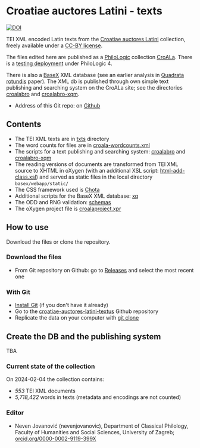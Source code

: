 # Croatiae auctores Latini - texts #

[![DOI](https://zenodo.org/badge/36577371.svg)](https://zenodo.org/badge/latestdoi/36577371)

TEI XML encoded Latin texts from the [Croatiae auctores Latini](https://croala.ffzg.unizg.hr) collection, freely available under a [CC-BY license](LICENSE.md).

The files edited here are published as a [PhiloLogic](https://sites.google.com/site/philologic3/) collection [CroALa](croala.ffzg.unizg.hr). There is a [testing deployment](http://solr.ffzg.hr/philo4/croala0/) under PhiloLogic 4. 

There is also a [BaseX](https://basex.org/) XML database (see an earlier analysis in [Quadrata rotundis](http://solr.ffzg.hr/dokuwiki/doku.php/z:crotyr-quadrata) paper). The XML db is published through own simple text publishing and searching system on the CroALa site; see the directories [croalabro](/scripts/croalabro) and [croalabro-xqm](/scripts/croalabro-xqm).

* Address of this Git repo: on [Github](https://github.com/nevenjovanovic/croatiae-auctores-latini-textus)

## Contents ##

* The TEI XML texts are in [txts](/txts) directory
* The word counts for files are in [croala-wordcounts.xml](croala-wordcounts.xml)
* The scripts for a text publishing and searching system: [croalabro](/scripts/croalabro) and [croalabro-xqm](/scripts/croalabro-xqm)
* The reading versions of documents are transformed from TEI XML source to XHTML in oXygen (with an additional XSL script: [html-add-class.xsl](scripts/xsl/html-add-class.xsl)) and served as static files in the local directory `basex/webapp/static/`
* The CSS framework used is [Chota](https://jenil.github.io/chota/)
* Additional scripts for the BaseX XML database: [xq](/scripts/xq)
* The ODD and RNG validation: [schemas](/schemas)
* The oXygen project file is [croalaproject.xpr](croalaproject.xpr)

## How to use ##

Download the files or clone the repository.

### Download the files ###

* From Git repository on Github: go to [Releases](https://github.com/nevenjovanovic/croatiae-auctores-latini-textus/releases) and select the most recent one

### With Git ###

* [Install Git](https://git-scm.com/book/en/v2/Getting-Started-Installing-Git) (if you don't have it already)
* Go to the [croatiae-auctores-latini-textus](https://github.com/nevenjovanovic/croatiae-auctores-latini-textus) Github repository
* Replicate the data on your computer with [git clone](https://git-scm.com/book/en/v2/Git-Basics-Getting-a-Git-Repository)

## Create the DB and the publishing system

TBA

### Current state of the collection ###
On 2024-02-04 the collection contains:

*  *553* TEI XML documents
*  *5,718,422* words in texts (metadata and encodings are not counted)

### Editor ###

* Neven Jovanović (nevenjovanovic), Department of Classical Philology, Faculty of Humanities and Social Sciences, University of Zagreb; [orcid.org/0000-0002-9119-399X](http://orcid.org/0000-0002-9119-399X)
